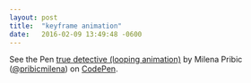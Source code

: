```yaml
---
layout: post
title:  "keyframe animation"
date:   2016-02-09 13:49:48 -0600
---
```

<p data-height="500" data-theme-id="22882" data-slug-hash="qbYmWG" data-default-tab="result" data-user="pribicmilena" class="codepen">See the Pen <a href="http://codepen.io/pribicmilena/pen/qbYmWG/">true detective (looping animation)</a> by Milena Pribic (<a href="http://codepen.io/pribicmilena">@pribicmilena</a>) on <a href="http://codepen.io">CodePen</a>.</p>
<script async src="//assets.codepen.io/assets/embed/ei.js"></script>